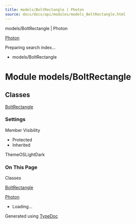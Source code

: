 ```yaml
---
title: models/BoltRectangle | Photon
source: docs/docs/api/modules/models_BoltRectangle.html
---
```


models/BoltRectangle | Photon

[Photon](../index.md)




Preparing search index...

* models/BoltRectangle

# Module models/BoltRectangle

## Classes

[BoltRectangle](../classes/models_BoltRectangle.BoltRectangle.md)

### Settings

Member Visibility

* Protected
* Inherited

ThemeOSLightDark

### On This Page

Classes

[BoltRectangle](#boltrectangle)

[Photon](../index.md)

* Loading...

Generated using [TypeDoc](https://typedoc.org/)
